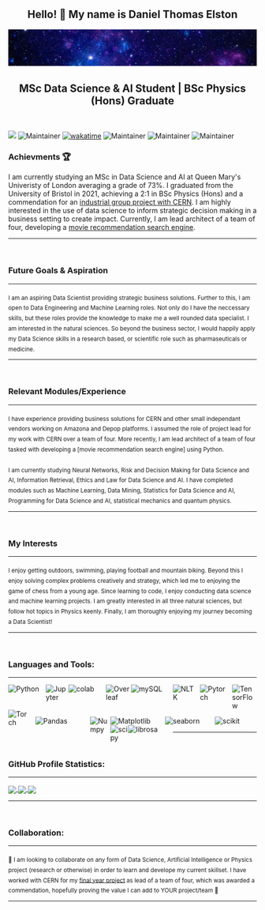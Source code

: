 <h2 align="center"> Hello! 👋  My name is Daniel Thomas Elston </h2>

![](https://github.com/Daniel-Elston/Daniel-Elston/blob/main/GitBanner3.png)

<h2 align="center"> MSc Data Science & AI Student | BSc Physics (Hons) Graduate </h2><br/>

![](https://komarev.com/ghpvc/?username=Daniel-ELston)
![Maintainer](https://img.shields.io/badge/DS-AI-blue)
[![wakatime](https://wakatime.com/badge/user/8a642323-faad-4646-b7ab-67d41a83949a.svg)](https://wakatime.com/@8a642323-faad-4646-b7ab-67d41a83949a)
![Maintainer](https://img.shields.io/badge/DoB-05/10/96-blue)
![Maintainer](https://img.shields.io/badge/os-windows-blue)
![Maintainer](https://img.shields.io/badge/Python-3.6.9-blue)

### Achievments :trophy:
I am currently studying an MSc in Data Science and AI at Queen Mary's Univeristy of London averaging a grade of 73%. I graduated from the University of Bristol in 2021, achieving a 2:1 in BSc Physics (Hons) and a commendation for an [industrial group project with CERN][industrial group project with CERN]. I am highly interested in the use of data science to inform strategic decision making in a business setting to create impact. Currently, I am lead architect of a team of four, developing a [movie recommendation search engine].

---

<br/>

### Future Goals & Aspiration

---

<sub>I am an aspiring Data Scientist providing strategic business solutions. Further to this, I am open to Data Engineering and Machine Learning roles. Not only do I have the neccessary skills, but these roles provide the knowledge to make me a well rounded data specialist. I am interested in the natural sciences. So beyond the business sector, I would happily apply my Data Science skills in a research based, or scientific role such as pharmaseuticals or medicine.</sub>

---

<br/>

### Relevant Modules/Experience

---

<sub>
I have experience providing business solutions for CERN and other small independant vendors working on Amazona and Depop platforms. I assumed the role of project lead for my work with CERN over a team of four. More recently, I am lead architect of a team of four tasked with developing a [movie recommendation search engine] using Python.<br/>  
<br/>
I am currently studying Neural Networks, Risk and Decision Making for Data Science and AI, Information Retrieval, Ethics and Law for Data Science and AI.
I have completed modules such as Machine Learning, Data Mining, Statistics for Data Science and AI, Programming for Data Science and AI, statistical mechanics and quantum physics.

  </sub>

---

<br/>

### My Interests

---

<sub>
  I enjoy getting outdoors, swimming, playing football and mountain biking. Beyond this I enjoy solving complex problems creatively and strategy, which led me to enjoying the game of chess from a young age. Since learning to code, I enjoy conducting data science and machine learning projects. I am greatly interested in all three natural sciences, but follow hot topics in Physics keenly. Finally, I am thoroughly enjoying my journey becoming a Data Scientist!
  </sub>

---

<br/>
    
### Languages and Tools:

---

<img align="left" alt="Python" width="75px" src="https://iconarchive.com/download/i73027/cornmanthe3rd/plex/Other-python.ico" style="padding-right:1px;"/>

<img align="left" alt="Jupyter" width="45px" src="https://upload.wikimedia.org/wikipedia/commons/thumb/3/38/Jupyter_logo.svg/883px-Jupyter_logo.svg.png" style="padding-right:1px;"/>

<img align="left" alt="colab" width="75px" src="https://upload.wikimedia.org/wikipedia/commons/thumb/d/d0/Google_Colaboratory_SVG_Logo.svg/1200px-Google_Colaboratory_SVG_Logo.svg.png" style="padding-right:1px;"/>

<img align="left" alt="Overleaf" width="50px" src="https://images.ctfassets.net/nrgyaltdicpt/6qSXAo1CYEeBn5RkKLOR64/19c74bfb9a32772e353ff25c6f0070f5/ologo_square_colour_light_bg.png" style="padding-right:1px;"/>

<img align="left" alt="mySQL" width="75px" src="https://download.logo.wine/logo/MySQL/MySQL-Logo.wine.png" style="padding-right:10px;" />

<img align="left" alt="NLTK" width="45px" src="https://miro.medium.com/max/592/1*5dQO7LHrsy3lIi2d0bgRLw.png" style="padding-right:10px;" />

<img align="left" alt="Pytorch" width="55px" src="https://pytorch.org/assets/images/pytorch-logo.png" style="padding-right:10px;"/>

  
<img align="left" alt="TensorFlow" width="45px" src="https://symbols-electrical.getvecta.com/stencil_97/43_tensorflow-icon.07309df606.svg" style="padding-right:5px;"/>

<img align="left" alt="Torch" width="45px" src="https://upload.wikimedia.org/wikipedia/en/f/f5/Torch_2014_logo.png" style="padding-right:10px;" /><br/>
<br/>
<br/>


<img align="left" alt="Pandas" width="110px" src="https://pandas.pydata.org/static/img/pandas_white.svg" style="padding-right:1px;"/>

<img align="left" alt="Numpy" width="40px" src="https://numpy.org/images/logo.svg" style="padding-right:1px;"/>

<img align="left" alt="Matplotlib" width="110px" src="https://matplotlib.org/_static/images/logo2.svg" style="padding-right:1px;"/>

<img align="left" alt="seaborn" width="100px" src="https://seaborn.pydata.org/_static/logo-wide-lightbg.svg" style="padding-right:1px;"/>

<img align="left" alt="scikit" width="80px" src="https://scikit-learn.org/stable/_static/scikit-learn-logo-small.png" style="padding-right:1px;"/>

<img align="left" alt="scipy" width="35px" src="https://docs.scipy.org/doc/scipy/_static/logo.svg" style="padding-right:1px;"/>

<img align="left" alt="librosa" width="90px" src="https://librosa.org/doc/latest/_static/librosa_logo_text.svg" style="padding-right:1px;" /><br/>

---

<br/>

### GitHub Profile Statistics:

---

<a href="https://github.com/Daniel-Elston/convoychat">
  <img align="center" src="https://github-readme-stats.vercel.app/api?username=Daniel-Elston&show_icons=true&theme=github_dark&hide=prs", height='76' />
</a>
<a href="https://wakatime.com/@Daniel_Elston">
  <img align="center" src="https://github-readme-stats.vercel.app/api/wakatime?username=Daniel_Elston&layuout=compact&theme=github_dark", height='76' />
</a>
<a href="https://github.com/Daniel-Elston/github-readme-stats">
  <img align="center" src="https://github-readme-stats.vercel.app/api/top-langs/?username=Daniel-Elston&layout=compact&theme=github_dark", height='76' />
</a>

---

<br/>
    
### Collaboration:

---

<sub>💞️ I am looking to collaborate on any form of Data Science, Artificial Intelligence or Physics project (research or otherwise) in order to learn and develope my current skillset. I have worked with CERN for my [final year project] as lead of a team of four, which was awarded a commendation, hopefully proving the value I can add to YOUR project/team 💞️</sub>

---

</details>

[industrial group project with CERN]: https://github.com/Daniel-Elston/LHC-Particle-Beam-Detection-for-CERN.git
[final year project]: https://github.com/Daniel-Elston/LHC-Particle-Beam-Detection-for-CERN.git
[CERN]: https://github.com/Daniel-Elston/LHC-Particle-Beam-Detection-for-CERN.git
[movie recommendation search engine]: https://github.com/Daniel-Elston/Movie-Recommendation-Search-Engine

